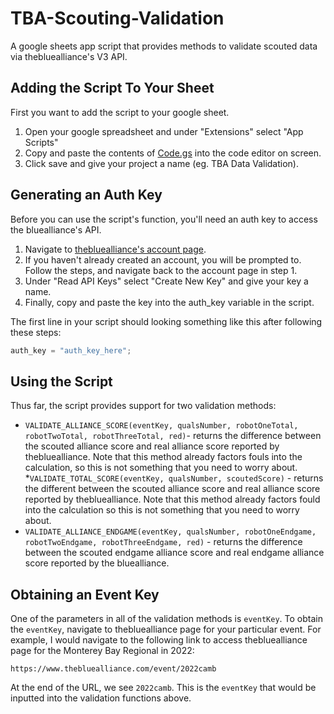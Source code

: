 # TBA-Scouting-Validation
A google sheets app script that provides methods to validate scouted data via thebluealliance's V3 API. 

## Adding the Script To Your Sheet

First you want to add the script to your google sheet. 

1. Open your google spreadsheet and under "Extensions" select "App Scripts"
2. Copy and paste the contents of [Code.gs](https://github.com/BREAD5940/TBA-Scouting-Validation/blob/main/Code.gs) into the code editor on screen. 
3. Click save and give your project a name (eg. TBA Data Validation). 

## Generating an Auth Key

Before you can use the script's function, you'll need an auth key to access the bluealliance's API. 

1. Navigate to [thebluealliance's account page](https://www.thebluealliance.com/account).
2. If you haven't already created an account, you will be prompted to. Follow the steps, and navigate back to the account page in step 1. 
3. Under "Read API Keys" select "Create New Key" and give your key a name. 
4. Finally, copy and paste the key into the auth_key variable in the script. 

The first line in your script should looking something like this after following these steps: 

```javascript
auth_key = "auth_key_here";
```
## Using the Script

Thus far, the script provides support for two validation methods:

* ```VALIDATE_ALLIANCE_SCORE(eventKey, qualsNumber, robotOneTotal, robotTwoTotal, robotThreeTotal, red)```- returns the difference between the scouted alliance score and real alliance score reported by thebluealliance. Note that this method already factors fouls into the calculation, so this is not something that you need to worry about. 
*```VALIDATE_TOTAL_SCORE(eventKey, qualsNumber, scoutedScore)``` - returns the different between the scouted alliance score and real alliance score reported by thebluealliance. Note that this method already factors fould into the calculation so this is not something that you need to worry about.
* ```VALIDATE_ALLIANCE_ENDGAME(eventKey, qualsNumber, robotOneEndgame, robotTwoEndgame, robotThreeEndgame, red)``` - returns the difference between the scouted endgame alliance score and real endgame alliance score reported by the bluealliance. 

## Obtaining an Event Key

One of the parameters in all of the validation methods is `eventKey`. To obtain the `eventKey`, navigate to thebluealliance page for your particular event. For example, I would navigate to the following link to access thebluealliance page for the Monterey Bay Regional in 2022: 

```
https://www.thebluealliance.com/event/2022camb
```

At the end of the URL, we see `2022camb`. This is the `eventKey` that would be inputted into the validation functions above. 



